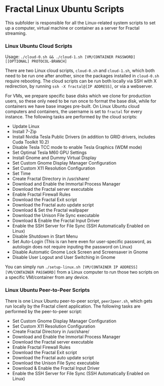 # Fractal Linux Ubuntu Scripts

This subfolder is responsible for all the Linux-related system scripts to set up a computer, virtual machine or container as a server for Fractal streaming.

### Linux Ubuntu Cloud Scripts

Usage: `./cloud-0.sh && ./cloud-1.sh [VM/CONTAINER PASSWORD] [[OPTIONAL] PROTOCOL-BRANCH]`

There are two Linux cloud scripts, `cloud-0.sh` and `cloud-1.sh`, which both need to be run one after another, since the packages installed in `cloud-0.sh` require rebooting. The cloud scripts can be run both locally via SSH with X redirection, by running `ssh -X fractal@[IP ADDRESS]`, or via a webserver. 

For VMs, we prepare specific base disks which we clone for production users, so these only need to be run once to format the base disk, while for containers we have base images pre-built. On Linux Ubuntu cloud computers and containers, the username is set to `fractal` for every instance. The following tasks are performed by the cloud scripts:

- Update Linux
- Install 7-Zip
- Install Nvidia Tesla Public Drivers (in addition to GRID drivers, includes Cuda Toolkit 10.2)
- Disable Tesla TCC mode to enable Tesla Graphics (WDM mode)
- Set Optimal Tesla M60 GPU Settings
- Install Gnome and Dummy Virtual Display
- Set Custom Gnome Display Manager Configuration
- Set Custom X11 Resolution Configuration
- Set Time
- Create Fractal Directory in /usr/share/
- Download and Enable the Immortal Process Manager
- Download the Fractal server executable
- Enable Fractal Firewall Rules
- Download the Fractal Exit script
- Download the Fractal auto update script
- Download & Set the Fractal wallpaper
- Download the Unison File Sync executable
- Download & Enable the Fractal Input Driver
- Enable the SSH Server for File Sync (SSH Automatically Enabled on Linux)
- Disable Shutdown in Start Menu
- Set Auto-Login (This is ran here even for user-specific password, as autologin does not require inputing the password on Linux)
- Disable Automatic Gnome Lock Screen and Screensaver in Gnome
- Disable User Logout and User Switching in Gnome

You can simply run `./setup-linux.sh [VM/CONTAINER IP ADDRESS] [VM/CONTAINER PASSWORD]` from a Linux computer to run those two scripts on a specific VM/container from any device.

### Linux Ubuntu Peer-to-Peer Scripts

There is one Linux Ubuntu peer-to-peer script, `peer2peer.sh`, which gets run locally by the Fractal client application. The following tasks are performed by the peer-to-peer script:

- Set Custom Gnome Display Manager Configuration
- Set Custom X11 Resolution Configuration
- Create Fractal Directory in /usr/share/
- Download and Enable the Immortal Process Manager
- Download the Fractal server executable
- Enable Fractal Firewall Rules
- Download the Fractal Exit script
- Download the Fractal auto update script
- Download the Unison File Sync executable
- Download & Enable the Fractal Input Driver
- Enable the SSH Server for File Sync (SSH Automatically Enabled on Linux)
